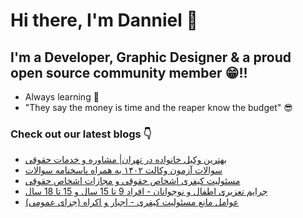 # Hi there, I'm Danniel 👋 

## I'm a Developer, Graphic Designer & a proud open source community member 😁!!

- Always learning 🧐
- "They say the money is time and the reaper know the budget" 😎

### Check out our latest blogs 👇

<!-- BLOG-POST-LIST:START -->
- [بهترین وکیل خانواده در تهران| مشاوره و خدمات حقوقی](https://hesabraslaw.com/blog/%D8%A8%D9%87%D8%AA%D8%B1%DB%8C%D9%86-%D9%88%DA%A9%DB%8C%D9%84-%D8%AE%D8%A7%D9%86%D9%88%D8%A7%D8%AF%D9%87-%D8%AA%D9%87%D8%B1%D8%A7%D9%86/)
- [سوالات  آزمون وکالت ۱۴۰۲ به همراه پاسخنامه سوالات](https://hesabraslaw.com/blog/%D8%B3%D9%88%D8%A7%D9%84%D8%A7%D8%AA-%D9%88-%D9%BE%D8%A7%D8%B3%D8%AE%D9%86%D8%A7%D9%85%D9%87-%D8%A2%D8%B2%D9%85%D9%88%D9%86-%D9%88%DA%A9%D8%A7%D9%84%D8%AA-%DB%B1%DB%B4%DB%B0%DB%B2-%D8%A8%D9%87-%D8%B5%D9%88%D8%B1%D8%AA-%DB%8C%DA%A9%D8%AC%D8%A7/)
- [مسئولیت کیفری اشخاص حقوقی و مجازات اشخاص حقوقی](https://hesabraslaw.com/blog/%D9%85%D8%B3%D8%A6%D9%88%D9%84%DB%8C%D8%AA-%DA%A9%DB%8C%D9%81%D8%B1%DB%8C-%D8%A7%D8%B4%D8%AE%D8%A7%D8%B5-%D8%AD%D9%82%D9%88%D9%82%DB%8C-%D9%88-%D9%85%D8%AC%D8%A7%D8%B2%D8%A7%D8%AA-%D8%A7%D8%B4%D8%AE%D8%A7%D8%B5-%D8%AD%D9%82%D9%88%D9%82%DB%8C/)
- [جرایم  تعزیری اطفال و نوجوانان - افراد 9 تا 15 سال و 15 تا 18 سال](https://hesabraslaw.com/blog/%D8%AC%D8%B1%D8%A7%DB%8C%D9%85-%D8%AA%D8%B9%D8%B2%DB%8C%D8%B1%DB%8C-%D8%A7%D8%B7%D9%81%D8%A7%D9%84-%D9%88-%D9%86%D9%88%D8%AC%D9%88%D8%A7%D9%86%D8%A7%D9%86/)
- [عوامل مانع مسئولیت کیفری - اجبار و اکراه &lpar;جزای عمومی&rpar;](https://hesabraslaw.com/blog/%D8%B9%D9%88%D8%A7%D9%85%D9%84-%D9%85%D8%A7%D9%86%D8%B9-%D9%85%D8%B3%D8%A6%D9%88%D9%84%DB%8C%D8%AA-%DA%A9%DB%8C%D9%81%D8%B1%DB%8C-%D8%A7%D8%AC%D8%A8%D8%A7%D8%B1-%D9%88-%D8%A7%DA%A9%D8%B1%D8%A7%D9%87-%D8%AC%D8%B2%D8%A7%DB%8C-%D8%B9%D9%85%D9%88%D9%85%DB%8C/)
<!-- BLOG-POST-LIST:END -->
